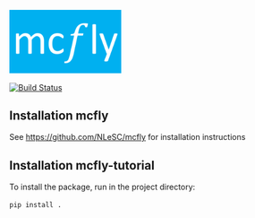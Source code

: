 <p align="left">
  <img src="mcflylogo.png" width="200"/>
</p>

[![Build Status](https://travis-ci.org/NLeSC/mcfly-tutorial.svg?branch=master)](https://travis-ci.org/NLeSC/mcfly-tutorial)

## Installation mcfly
See https://github.com/NLeSC/mcfly for installation instructions


## Installation mcfly-tutorial
To install the package, run in the project directory:

`pip install .`
